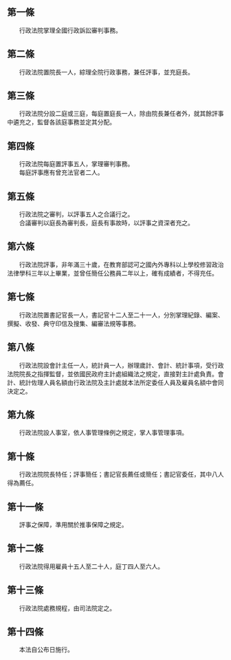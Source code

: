 第一條 
-------
　　行政法院掌理全國行政訴訟審判事務。  


第二條 
-------
　　行政法院置院長一人，綜理全院行政事務，兼任評事，並充庭長。  


第三條 
-------
　　行政法院分設二庭或三庭，每庭置庭長一人，除由院長兼任者外，就其餘評事中遴充之，監督各該庭事務並定其分配。  


第四條 
-------
　　行政法院每庭置評事五人，掌理審判事務。  
　　每庭評事應有曾充法官者二人。  


第五條 
-------
　　行政法院之審判，以評事五人之合議行之。  
　　合議審判以庭長為審判長，庭長有事故時，以評事之資深者充之。  


第六條 
-------
　　行政法院評事，非年滿三十歲，在教育部認可之國內外專科以上學校修習政治法律學科三年以上畢業，並曾任簡任公務員二年以上，確有成績者，不得充任。  


第七條 
-------
　　行政法院置書記官長一人，書記官十二人至二十一人，分別掌理紀錄、編案、撰擬、收發、典守印信及搜集、編審法規等事務。  


第八條 
-------
　　行政法院設會計主任一人，統計員一人，辦理歲計、會計、統計事項，受行政法院院長之指揮監督，並依國民政府主計處組織法之規定，直接對主計處負責。會計、統計佐理人員名額由行政法院及主計處就本法所定委任人員及雇員名額中會同決定之。  


第九條 
-------
　　行政法院設人事室，依人事管理條例之規定，掌人事管理事項。  


第十條 
-------
　　行政法院院長特任；評事簡任；書記官長薦任或簡任；書記官委任，其中八人得為薦任。  


第十一條 
---------
　　評事之保障，準用關於推事保障之規定。  


第十二條 
---------
　　行政法院得用雇員十五人至二十人，庭丁四人至六人。  


第十三條 
---------
　　行政法院處務規程，由司法院定之。  


第十四條 
---------
　　本法自公布日施行。